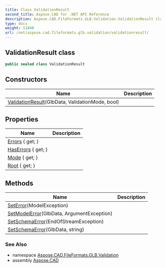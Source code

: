 ```yaml
---
title: Class ValidationResult
second_title: Aspose.CAD for .NET API Reference
description: Aspose.CAD.FileFormats.GLB.Validation.ValidationResult class. 
type: docs
weight: 11840
url: /net/aspose.cad.fileformats.glb.validation/validationresult/
---
```

## ValidationResult class

```csharp
public sealed class ValidationResult
```

## Constructors

| Name | Description |
| --- | --- |
| [ValidationResult](validationresult/)(GlbData, ValidationMode, bool) |  |

## Properties

| Name | Description |
| --- | --- |
| [Errors](../../aspose.cad.fileformats.glb.validation/validationresult/errors/) { get; } |  |
| [HasErrors](../../aspose.cad.fileformats.glb.validation/validationresult/haserrors/) { get; } |  |
| [Mode](../../aspose.cad.fileformats.glb.validation/validationresult/mode/) { get; } |  |
| [Root](../../aspose.cad.fileformats.glb.validation/validationresult/root/) { get; } |  |

## Methods

| Name | Description |
| --- | --- |
| [SetError](../../aspose.cad.fileformats.glb.validation/validationresult/seterror/)(ModelException) |  |
| [SetModelError](../../aspose.cad.fileformats.glb.validation/validationresult/setmodelerror/)(GlbData, ArgumentException) |  |
| [SetSchemaError](../../aspose.cad.fileformats.glb.validation/validationresult/setschemaerror/#setschemaerror_1)(EndOfStreamException) |  |
| [SetSchemaError](../../aspose.cad.fileformats.glb.validation/validationresult/setschemaerror/#setschemaerror)(GlbData, string) |  |

### See Also

* namespace [Aspose.CAD.FileFormats.GLB.Validation](../../aspose.cad.fileformats.glb.validation/)
* assembly [Aspose.CAD](../../)


